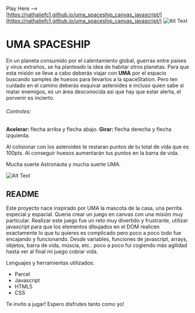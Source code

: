 Play Here --> [https://nathaliefc1.github.io/uma_spaceship_canvas_javascript/](https://nathaliefc1.github.io/uma_spaceship_canvas_javascript/)
![Alt Text](https://media.giphy.com/media/26BoCVdjSJOWT0Fpu/giphy.gif)

# UMA SPACESHIP

En un planeta consumido por el calentamiento global, guerras entre paises y virus extraños, se ha planteado la idea de habitar otros planetas.
Para que esta misión se lleve a cabo deberás viajar con **UMA** por el espacio buscando samples de huesos para llevarlos a la spaceStation.
Pero ten cuidado en el camino deberás esquivar asteroides e incluso quien sabe si matar enemigos, es un área desconocida asi que hay que estar alerta, el porvenir es incierto.

###### Controles:

**Acelerar:** flecha arriba y flecha abajo.
**Girar:** flecha derecha y flecha izquierda.

Al colisionar con los asteroides te restaran puntos de tu total de vida que es 100pts.
Al conseguir huesos aumentarán tus puntos en la barra de vida.

Mucha suerte Astronauta y mucha suerte UMA.

![Alt Text](https://media.giphy.com/media/11syU6ZZ6PsGRO/giphy.gif)



## README

Este proyecto nace inspirado por UMA la mascota de la casa, una perrita especial y espacial. Queria crear un juego en canvas con una misión muy particular. 
Realizar este juego fue un reto muy divertido y frustrante, utilizar javascript para que los elementos dibujados en el DOM realicen exactamente lo que tu quieres es complicado pero poco a poco todo fue encajando y funcionando. 
Desde variables, funciones de javascript, arrays, objetos, barra de vida, múscia, etc.. poco a poco fui cogiendo más agilidad hasta ver al final mi juego cobrar vida.

Lenguajes y herramientas utilizados:
- Parcel 
- Javascript
- HTML5
- CSS

Te invito a jugar!
Espero disfrutes tanto como yo!
